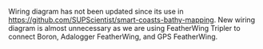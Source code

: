 Wiring diagram has not been updated since its use in https://github.com/SUPScientist/smart-coasts-bathy-mapping. New wiring diagram is almost unnecessary as we are using FeatherWing Tripler to connect Boron, Adalogger FeatherWing, and GPS FeatherWing. 